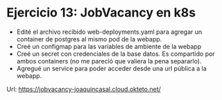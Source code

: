 # Ejercicio 13: JobVacancy en k8s

- Edité el archivo recibido web-deployments.yaml para agregar un container de postgres al mismo pod de la webapp.
- Creé un configmap para las variables de ambiente de la webapp
- Creé un secret con credenciales de la base datos. Es compartido por ambos containers (no me pareció que valiera la pena separarlo).
- Agregué un service para poder acceder desde una url pública a la webapp.

Url: https://jobvacancy-joaquincasal.cloud.okteto.net/